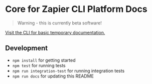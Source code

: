 # Core for Zapier CLI Platform Docs

> Warning - this is currently beta software!

[Visit the CLI for basic temporary documentation.](https://www.npmjs.com/package/zapier-platform-cli)

## Development

- `npm install` for getting started
- `npm test` for running tests
- `npm run integration-test` for running integration tests
- `npm run docs` for updating this README